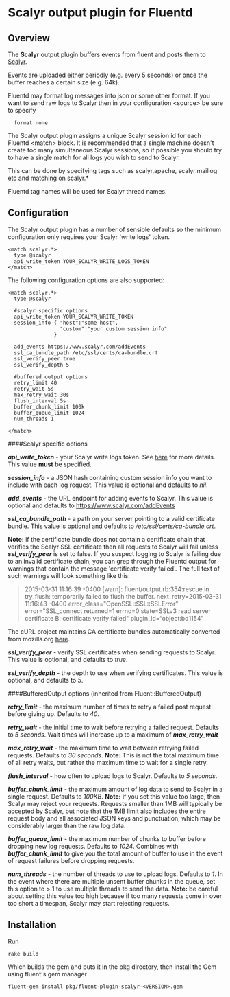 Scalyr output plugin for Fluentd
=========================

Overview
--------

The **Scalyr** output plugin buffers events from fluent and posts them to [Scalyr](http://www.scalyr.com).

Events are uploaded either periodly (e.g. every 5 seconds) or once the buffer reaches a certain size (e.g. 64k).

Fluentd may format log messages into json or some other format.  If you want to send raw logs to Scalyr then in your configuration &lt;source&gt; be sure to specify

```
  format none
```

The Scalyr output plugin assigns a unique Scalyr session id for each Fluentd &lt;match&gt; block.  It is recommended that a single machine doesn't create too many simultaneous Scalyr sessions, so if possible you should try to have a single match for all logs you wish to send to Scalyr.

This can be done by specifying tags such as scalyr.apache, scalyr.maillog etc and matching on scalyr.\*

Fluentd tag names will be used for Scalyr thread names.

Configuration
-------------

The Scalyr output plugin has a number of sensible defaults so the minimum configuration only requires your Scalyr 'write logs' token.

```
<match scalyr.*>
  type @scalyr
  api_write_token YOUR_SCALYR_WRITE_LOGS_TOKEN
</match>
```

The following configuration options are also supported:

```
<match scalyr.*>
  type @scalyr

  #scalyr specific options
  api_write_token YOUR_SCALYR_WRITE_TOKEN
  session_info { "host":"some-host",
                 "custom":"your custom session info"
               }

  add_events https://www.scalyr.com/addEvents
  ssl_ca_bundle_path /etc/ssl/certs/ca-bundle.crt
  ssl_verify_peer true
  ssl_verify_depth 5

  #buffered output options
  retry_limit 40
  retry_wait 5s
  max_retry_wait 30s
  flush_interval 5s
  buffer_chunk_limit 100k
  buffer_queue_limit 1024
  num_threads 1

</match>
```

####Scalyr specific options

***api_write_token*** - your Scalyr write logs token. See [here](http://www.scalyr.com/keys) for more details.  This value **must** be specified.

***session_info*** - a JSON hash containing custom session info you want to include with each log request.  This value is optional and defaults to *nil*.

***add_events*** - the URL endpoint for adding events to Scalyr. This value is optional and defaults to https://www.scalyr.com/addEvents

***ssl_ca_bundle_path*** - a path on your server pointing to a valid certificate bundle.  This value is optional and defaults to */etc/ssl/certs/ca-bundle.crt*.

**Note:** if the certificate bundle does not contain a certificate chain that verifies the Scalyr SSL certificate then all requests to Scalyr will fail unless ***ssl_verify_peer*** is set to false.  If you suspect logging to Scalyr is failing due to an invalid certificate chain, you can grep through the Fluentd output for warnings that contain the message 'certificate verify failed'.  The full text of such warnings will look something like this:
>2015-03-31 11:16:39 -0400 [warn]: fluent/output.rb:354:rescue in try_flush: temporarily failed to flush the buffer. next_retry=2015-03-31 11:16:43 -0400 error_class="OpenSSL::SSL::SSLError" error="SSL_connect returned=1 errno=0 state=SSLv3 read server certificate B: certificate verify failed" plugin_id=“object:bd1154"

The cURL project maintains CA certificate bundles automatically converted from mozilla.org [here](http://curl.haxx.se/docs/caextract.html).

***ssl_verify_peer*** - verify SSL certificates when sending requests to Scalyr.  This value is optional, and defaults to *true*.

***ssl_verify_depth*** - the depth to use when verifying certificates.  This value is optional, and defaults to *5*.


####BufferedOutput options (inherited from Fluent::BufferedOutput)

***retry_limit*** - the maximum number of times to retry a failed post request before giving up.  Defaults to *40*.

***retry_wait*** - the initial time to wait before retrying a failed request.  Defaults to *5 seconds*.  Wait times will increase up to a maximum of ***max_retry_wait***

***max_retry_wait*** - the maximum time to wait between retrying failed requests.  Defaults to *30 seconds*.  **Note:** This is not the total maximum time of all retry waits, but rather the maximum time to wait for a single retry.

***flush_interval*** - how often to upload logs to Scalyr.  Defaults to *5 seconds*.

***buffer_chunk_limit*** - the maximum amount of log data to send to Scalyr in a single request.  Defaults to *100KB*.  **Note:** if you set this value too large, then Scalyr may reject your requests.  Requests smaller than 1MB will typically be accepted by Scalyr, but note that the 1MB limit also includes the entire request body and all associated JSON keys and punctuation, which may be considerably larger than the raw log data.

***buffer_queue_limit*** - the maximum number of chunks to buffer before dropping new log requests.  Defaults to *1024*.  Combines with ***buffer_chunk_limit*** to give you the total amount of buffer to use in the event of request failures before dropping requests.

***num_threads*** - the number of threads to use to upload logs.  Defaults to *1*.  In the event where there are multiple unsent buffer chunks in the queue, set this option to &gt; 1 to use multiple threads to send the data.  **Note:** be careful about setting this value too high because if too many requests come in over too short a timespan, Scalyr may start rejecting requests.

Installation
------------

Run

```
rake build

```

Which builds the gem and puts it in the pkg directory, then install the Gem using fluent's gem manager

```
fluent-gem install pkg/fluent-plugin-scalyr-<VERSION>.gem
```
